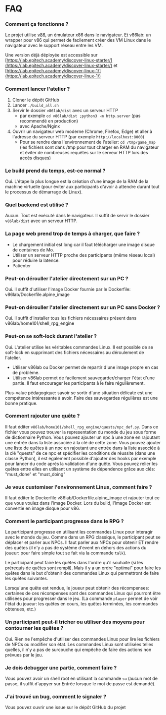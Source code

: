 # FAQ

### Comment ça fonctionne ?

Le projet utilise [v86](https://copy.sh/v86/), un émulateur x86 dans le navigateur.
Et v86lab: un wrapper pour v86 qui permet de facilement créer des VM Linux dans le navigateur avec le support réseau entre les VM.

Une version déjà déployée est accessible sur [https://lab.epitech.academy/discover-linux-starter/](https://lab.epitech.academy/discover-linux-starter/) et [https://lab.epitech.academy/discover-linux-1/](https://lab.epitech.academy/discover-linux-1/)

### Comment lancer l'atelier ?

1. Cloner le dépôt GitHub
2. Lancer `./build_all.sh`
3. Servir le dossier `v86lab/dist` avec un serveur HTTP 
    - par exemple `cd v86lab/dist ;python3 -m http.server` (pas recommendé en production)
    - avec Apache/Nginx
4. Ouvrir un navigateur web moderne (Chrome, Firefox, Edge) et aller à l'adresse du serveur HTTP (par exemple `http://localhost:8000`)
    - Pour se rendre dans l'environnement de l'atelier: `cd /tmp/game_map` (les fichiers sont dans /tmp pour tout charger en RAM du navigateur et éviter de nombreuses requêtes sur le serveur HTTP lors des accès disques)

### Le build prend du temps, est-ce normal ?

Oui. L'étape la plus longue est la création d'une image de la RAM de la machine virtuelle (pour éviter aux participants d'avoir à attendre durant tout le processus de démarrage de Linux).

### Quel backend est utilisé ?

Aucun. Tout est exécuté dans le navigateur. Il suffit de servir le dossier `v86lab/dist` avec un serveur HTTP.

### La page web prend trop de temps à charger, que faire ?

- Le chargement initial est long car il faut télécharger une image disque de centaines de Mo.
- Utiliser un serveur HTTP proche des participants (même réseau local) pour réduire la latence.
- Patienter


### Peut-on dérouller l'atelier directement sur un PC ?

Oui. Il suffit d'utiliser l'image Docker fournie par le Dockerfile: v86lab/Dockerfile.alpine_image

### Peut-on dérouller l'atelier directement sur un PC sans Docker ?

Oui. Il suffit d'installer tous les fichiers nécessaires présent dans v86lab/home101/shell_rpg_engine

### Peut-on se soft-lock durant l'atelier ?

Oui. L'atelier utilise les véritables commandes Linux. Il est possible de se soft-lock en supprimant des fichiers nécessaires au déroulement de l'atelier.

- Utiliser v86lab ou Docker permet de repartir d'une image propre en cas de problème.
- Utiliser v86lab permet de facilement sauvegarder/charger l'état d'une partie. Il faut encourager les participants à le faire régulièrement.

Plus-value pédagogique: savoir se sortir d'une situation délicate est une compétence intéressante à avoir. Faire des sauvegardes régulières est une bonne pratique.

### Comment rajouter une quête ?

Il faut éditer `v86lab/home101/shell_rpg_engine/quests/npc_def.py`.
Dans ce fichier vous pouvez trouver la representation du monde du jeu sous forme de dictionnaire Python.
Vous pouvez ajouter un npc à une zone en rajoutant une entrée dans la liste associée à la clé de cette zone.
Vous pouvez ajouter une liste de quêtes à un npc en rajoutant une entrée dans la liste associée à la clé "quests" de ce npc et spécifier les conditions de réussite (dans une classe Python), il est également possible d'ajouter des hooks par exemple pour lancer du code après la validation d'une quête.
Vous pouvez relier les quêtes entre elles en utilisant un système de dépendence grâce aux clés: "must_done" et "must_doing"

### Je veux customiser l'environnement Linux, comment faire ?

Il faut éditer le Dockerfile v86lab/Dockerfile.alpine_image et rajouter tout ce que vous voulez dans l'image Docker.
Lors du build, l'image Docker est convertie en image disque pour v86.

### Comment le participant progresse dans le RPG ?

Le participant progresse en utilisant les commandes Linux pour interagir avec le monde du jeu.
Comme dans un RPG classique, le participant peut se déplacer et parler aux NPCs. Il faut parler aux NPCs pour obtenir ET rendre des quêtes (il n'y a pas de système d'event en dehors des actions du joueur: pour faire simple tout se fait via la commande `talk`).

Le participant peut faire les quêtes dans l'ordre qu'il souhaite (si les prérequis de quêtes sont rempli). Mais il y a un ordre "optimal" pour faire les quêtes dans le but d'obtenir des commandes Linux qui permettront de faire les quêtes suivantes.

Lorsqu'une quête est rendue, le joueur peut obtenir des récompenses: certaines de ces récompenses sont des commandes Linux qui pourront être utilisées pour progresser dans le jeu. (La commande `player` permet de voir l'état du joueur: les quêtes en cours, les quêtes terminées, les commandes obtenues, etc.)

### Un participant peut-il tricher ou utiliser des moyens pour contourner les quêtes ?

Oui. Rien ne l'empêche d'utiliser des commandes Linux pour lire les fichiers de NPCs ou modifier son état.
Les commandes Linux sont utilisées telles quelles, il n'y a pas de surcouche qui empêche de faire des actions non prévues par le jeu.

### Je dois debugger une partie, comment faire ?

Vous pouvez avoir un shell root en utilisant la commande `su` (aucun mot de passe, il suffit d'appyer sur Entrée lorsque le mot de passe est demandé).

### J'ai trouvé un bug, comment le signaler ?

Vous pouvez ouvrir une issue sur le dépôt GitHub du projet
